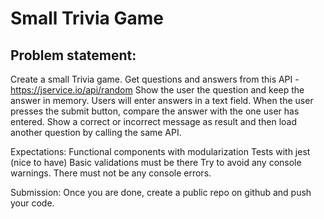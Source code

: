 # Small Trivia Game

## Problem statement:
Create a small Trivia game.
Get questions and answers from this API - https://jservice.io/api/random
Show the user the question and keep the answer in memory. Users will enter answers in a text field.
When the user presses the submit button, compare the answer with the one user has entered.
Show a correct or incorrect message as result and then load another question by calling the same API.

Expectations:
Functional components with modularization
Tests with jest (nice to have)
Basic validations must be there
Try to avoid any console warnings. There must not be any console errors.

Submission:
Once you are done, create a public repo on github and push your code.
